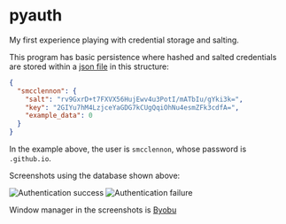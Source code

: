 # pyauth
My first experience playing with credential storage and salting.

This program has basic persistence where hashed and salted credentials are stored within a [json file](user_db.json) in this structure:
```json
{
  "smcclennon": {
    "salt": "rv9GxrD+t7FXVX56HujEwv4u3PotI/mATbIu/gYki3k=",
    "key": "2GIYu7hM4LzjceYaGDG7kCUgQqiOhNu4esmZFk3cdfA=",
    "example_data": 0
  }
}

```
In the example above, the user is `smcclennon`, whose password is `.github.io`.

Screenshots using the database shown above:

![Authentication success](https://user-images.githubusercontent.com/24913281/153735336-1fe64da0-9f52-4892-b257-88f9342a9b04.png)
![Authentication failure](https://user-images.githubusercontent.com/24913281/153735342-4336a8c4-4f03-41b7-a98e-89ee715240b6.png)

Window manager in the screenshots is [Byobu](https://www.byobu.org/)
